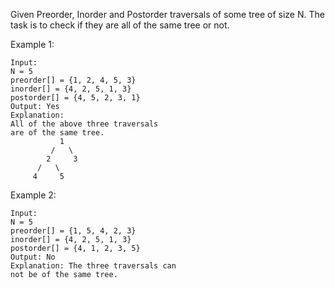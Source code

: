 Given Preorder, Inorder and Postorder traversals of some tree of size N. The task is to check if they are all of the same tree or not.

Example 1:

    Input:
    N = 5
    preorder[] = {1, 2, 4, 5, 3}
    inorder[] = {4, 2, 5, 1, 3}
    postorder[] = {4, 5, 2, 3, 1}
    Output: Yes
    Explanation: 
    All of the above three traversals 
    are of the same tree.
               1
             /   \
            2     3
          /   \
         4     5
         
Example 2:

    Input:
    N = 5
    preorder[] = {1, 5, 4, 2, 3}
    inorder[] = {4, 2, 5, 1, 3}
    postorder[] = {4, 1, 2, 3, 5}
    Output: No
    Explanation: The three traversals can 
    not be of the same tree.
